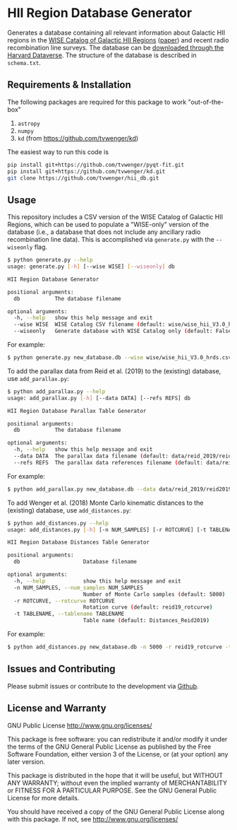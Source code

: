 # HII Region Database Generator
Generates a database containing all relevant information about Galactic HII regions in the
[WISE Catalog of Galactic HII Regions](http://astro.phys.wvu.edu/wise/)
([paper](https://ui.adsabs.harvard.edu/abs/2014ApJS..212....1A/abstract)) and recent
radio recombination line surveys. The database can be [downloaded through the
Harvard Dataverse](https://doi.org/10.7910/DVN/NQVFLE). The structure of the database
is described in `schema.txt`.

## Requirements & Installation
The following packages are required for this package to work "out-of-the-box"
1. `astropy`
2. `numpy`
3. `kd` (from https://github.com/tvwenger/kd)

The easiest way to run this code is
```bash
pip install git+https://github.com/tvwenger/pyqt-fit.git
pip install git+https://github.com/tvwenger/kd.git
git clone https://github.com/tvwenger/hii_db.git
```

## Usage
This repository includes a CSV version of the WISE Catalog of Galactic HII Regions, which
can be used to populate a "WISE-only" version of the database (i.e., a database that does
not include any ancillary radio recombination line data). This is accomplished via
`generate.py` with the `--wiseonly` flag.

```bash
$ python generate.py --help
usage: generate.py [-h] [--wise WISE] [--wiseonly] db

HII Region Database Generator

positional arguments:
  db           The database filename

optional arguments:
  -h, --help   show this help message and exit
  --wise WISE  WISE Catalog CSV filename (default: wise/wise_hii_V3.0_hrds.csv)
  --wiseonly   Generate database with WISE Catalog only (default: False)
```
For example:
```bash
$ python generate.py new_database.db --wise wise/wise_hii_V3.0_hrds.csv --wiseonly
```

To add the parallax data from Reid et al. (2019) to the (existing) database, use `add_parallax.py`:
```bash
$ python add_parallax.py --help
usage: add_parallax.py [-h] [--data DATA] [--refs REFS] db

HII Region Database Parallax Table Generator

positional arguments:
  db           The database filename

optional arguments:
  -h, --help   show this help message and exit
  --data DATA  The parallax data filename (default: data/reid_2019/reid2019_merge.txt)
  --refs REFS  The parallax data references filename (default: data/reid_2019/reid2019_refs.txt)
```
For example:
```bash
$ python add_parallax.py new_database.db --data data/reid_2019/reid2019_merge.txt --refs data/reid_2019/reid2019_refs.txt
```

To add Wenger et al. (2018) Monte Carlo kinematic distances to the (existing) database, use `add_distances.py`:
```bash
$ python add_distances.py --help
usage: add_distances.py [-h] [-n NUM_SAMPLES] [-r ROTCURVE] [-t TABLENAME] db

HII Region Database Distances Table Generator

positional arguments:
  db                    Database filename

optional arguments:
  -h, --help            show this help message and exit
  -n NUM_SAMPLES, --num_samples NUM_SAMPLES
                        Number of Monte Carlo samples (default: 5000)
  -r ROTCURVE, --rotcurve ROTCURVE
                        Rotation curve (default: reid19_rotcurve)
  -t TABLENAME, --tablename TABLENAME
                        Table name (default: Distances_Reid2019)
```
For example:
```bash
$ python add_distances.py new_database.db -n 5000 -r reid19_rotcurve -t Distances_Reid2019
```

## Issues and Contributing

Please submit issues or contribute to the development via [Github](https://github.com/tvwenger/hii_db).

## License and Warranty

GNU Public License
http://www.gnu.org/licenses/

This package is free software: you can redistribute it and/or modify
it under the terms of the GNU General Public License as published by
the Free Software Foundation, either version 3 of the License, or
(at your option) any later version.

This package is distributed in the hope that it will be useful,
but WITHOUT ANY WARRANTY; without even the implied warranty of
MERCHANTABILITY or FITNESS FOR A PARTICULAR PURPOSE. See the
GNU General Public License for more details.

You should have received a copy of the GNU General Public License
along with this package. If not, see http://www.gnu.org/licenses/
